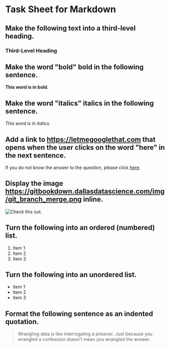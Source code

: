 # Task Sheet for Markdown

## Make the following text into a third-level heading. 

### Third-Level Heading

## Make the word "bold" bold in the following sentence. 

**This word is in bold.**

## Make the word "italics" italics in the following sentence. 

_This word is in italics._

## Add a link to https://letmegooglethat.com that opens when the user clicks on the word "here" in the next sentence. 

If you do not know the answer to the question, please click [here](https://letmegooglethat.com). 

## Display the image https://gitbookdown.dallasdatascience.com/img/git_branch_merge.png inline. 

![Check this out.](https://gitbookdown.dallasdatascience.com/img/git_branch_merge.png)

## Turn the following into an ordered (numbered) list. 

1. Item 1
2. Item 2
3. Item 3

## Turn the following into an unordered list.

* Item 1
* Item 2
* Item 3

## Format the following sentence as an indented quotation.

> Wrangling data is like interrogating a prisoner. Just because you wrangled a confession doesn’t mean you wrangled the answer.